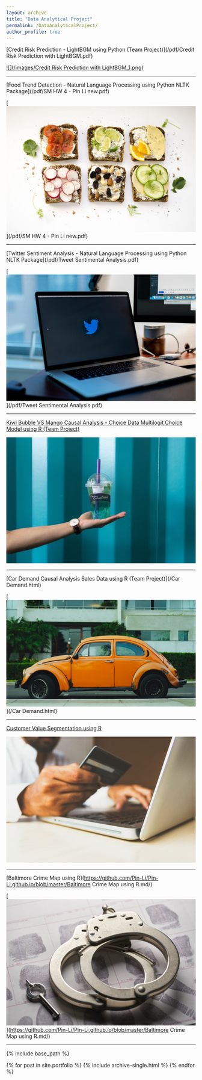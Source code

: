 ```yaml
---
layout: archive
title: "Data Analytical Project"
permalink: /DataAnalyticalProject/
author_profile: true
---
```


[Credit Risk Prediction - LightBGM using Python (Team Project)](/pdf/Credit Risk Prediction with LightBGM.pdf)


[![](/images/Credit Risk Prediction with LightBGM_1.png)](http://credit-risk.herokuapp.com/)

---

[Food Trend Detection - Natural Language Processing using Python NLTK Package](/pdf/SM HW 4 - Pin Li new.pdf)

[![](/images/cauliflower.jpeg)](/pdf/SM HW 4 - Pin Li new.pdf)

---

[Twitter Sentiment Analysis - Natural Language Processing using Python NLTK Package](/pdf/Tweet Sentimental Analysis.pdf)

[![](/images/Twitter.jpeg)](/pdf/Tweet Sentimental Analysis.pdf)

---

[Kiwi Bubble VS Mango Causal Analysis - Choice Data Multilogit Choice Model using R (Team Project)](/Project-2---final-version-copy.html)

[![](/images/bubble.jpeg)](/Project-2---final-version-copy.html)

---

[Car Demand Causal Analysis Sales Data using R (Team Project)](/Car Demand.html)

[![](/images/carpic.jpeg)](/Car Demand.html)

---

[Customer Value Segmentation using R](https://github.com/Pin-Li/Pin-Li.github.io/blob/master/CustomerValueSegmentation.md/)

[![](/images/customer.jpeg)](https://github.com/Pin-Li/Pin-Li.github.io/blob/master/CustomerValueSegmentation.md/)

---

[Baltimore Crime Map using R](https://github.com/Pin-Li/Pin-Li.github.io/blob/master/Baltimore Crime Map using R.md/)

[![](/images/crime.jpeg)](https://github.com/Pin-Li/Pin-Li.github.io/blob/master/Baltimore Crime Map using R.md/)


---




{% include base_path %}


{% for post in site.portfolio %}
  {% include archive-single.html %}
{% endfor %}
